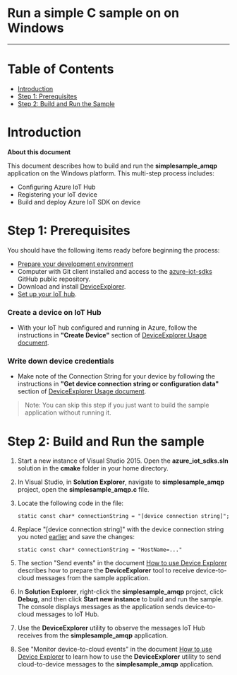 Run a simple C sample on on Windows
===
---

# Table of Contents

-   [Introduction](#Introduction)
-   [Step 1: Prerequisites](#Step-1-Prerequisites)
-   [Step 2: Build and Run the Sample](#Step-2-Build)

<a name="Introduction"></a>
# Introduction

**About this document**

This document describes how to build and run the **simplesample_amqp** application on the Windows platform. This multi-step process includes:
-   Configuring Azure IoT Hub
-   Registering your IoT device
-   Build and deploy Azure IoT SDK on device

<a name="Step-1-Prerequisites"></a>
# Step 1: Prerequisites

You should have the following items ready before beginning the process:

-   [Prepare your development environment][devbox-setup]
-   Computer with Git client installed and access to the
    [azure-iot-sdks](https://github.com/Azure/azure-iot-sdks) GitHub public repository.
-   Download and install [DeviceExplorer](https://github.com/Azure/azure-iot-sdks/releases/download/2015-11-13/SetupDeviceExplorer.msi).
-   [Set up your IoT hub](https://github.com/Azure/azure-iot-sdks/blob/master/doc/setup_iothub.md).

### Create a device on IoT Hub
-   With your IoT hub configured and running in Azure, follow the instructions in **"Create Device"** section of [DeviceExplorer Usage document](https://github.com/Azure/azure-iot-sdks/blob/master/tools/DeviceExplorer/doc/how_to_use_device_explorer.md).

### Write down device credentials
-   Make note of the Connection String for your device by following the instructions in **"Get device connection string or configuration data"** section of [DeviceExplorer Usage document](https://github.com/Azure/azure-iot-sdks/blob/master/tools/DeviceExplorer/doc/how_to_use_device_explorer.md).

  > Note: You can skip this step if you just want to build the sample application without running it.

<a name="Step-2-Build"></a>
# Step 2: Build and Run the sample

1.   Start a new instance of Visual Studio 2015. Open the **azure_iot_sdks.sln** solution in the **cmake** folder in your home directory.

2.   In Visual Studio, in **Solution Explorer**, navigate to **simplesample_amqp** project, open the **simplesample_amqp.c** file.

3.   Locate the following code in the file:

      ```
      static const char* connectionString = "[device connection string]";
      ```

4.   Replace "[device connection string]" with the device connection string you noted [earlier](#Step-1-Prerequisites) and save the changes:

       ```
       static const char* connectionString = "HostName=..."
       ```
       
5.   The section "Send events" in the document [How to use Device Explorer][device-explorer] describes how to prepare the **DeviceExplorer** tool to receive device-to-cloud messages from the sample application.

6.   In **Solution Explorer**, right-click the **simplesample_amqp** project, click **Debug**, and then click **Start new instance** to build and run the sample. The console displays messages as the application sends device-to-cloud messages to IoT Hub.

7.   Use the **DeviceExplorer** utility to observe the messages IoT Hub receives from the **simplesample_amqp** application.

8.   See "Monitor device-to-cloud events" in the document [How to use Device Explorer][device-explorer] to learn how to use the **DeviceExplorer** utility to send cloud-to-device messages to the **simplesample_amqp** application.


[devbox-setup]: https://github.com/Azure/azure-iot-sdks/blob/master/c/doc/devbox_setup.md
[device-explorer]: https://github.com/Azure/azure-iot-sdks/blob/master/tools/DeviceExplorer/doc/how_to_use_device_explorer.md
